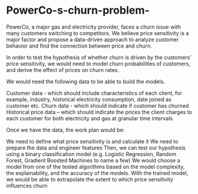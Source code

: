 # PowerCo-s-churn-problem-
PowerCo, a major gas and electricity provider, faces a churn issue with many customers switching to competitors. We believe price sensitivity is a major factor and propose a data-driven approach to analyze customer behavior and find the connection between price and churn.


In order to test the hypothesis of whether churn is driven by the customers’ price sensitivity, we would need to model churn probabilities of customers, and derive the effect of prices on churn rates. 

We would need the following data to be able to build the models.

Customer data - which should include characteristics of each client, for example, industry, historical electricity consumption, date joined as customer etc.
Churn data - which should indicate if customer has churned
Historical price data – which should indicate the prices the client charges to each customer for both electricity and gas at granular time intervals

Once we have the data, the work plan would be:

We need to define what price sensitivity is and calculate it
We need to prepare the data and engineer features 
Then, we can test our hypothesis using a binary classification model (e.g. Logistic Regression, Random Forest, Gradient Boosted Machines to name a few)
We would choose a model from one of the tested algorithms based on the model complexity, the explainability, and the accuracy of the models.
With the trained model, we would be able to extrapolate the extent to which price sensitivity influences churn
